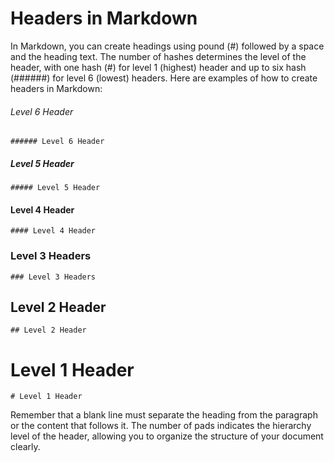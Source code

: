 # Headers in Markdown

In Markdown, you can create headings using pound (#) followed by a space and the heading text. The number of hashes determines the level of the header, with one hash (#) for level 1 (highest) header and up to six hash (######) for level 6 (lowest) headers. Here are examples of how to create headers in Markdown:

###### Level 6 Header
```
###### Level 6 Header
```

##### Level 5 Header
```
##### Level 5 Header
```

#### Level 4 Header
```
#### Level 4 Header
```

### Level 3 Headers
```
### Level 3 Headers
```

## Level 2 Header
```
## Level 2 Header
```

# Level 1 Header
```
# Level 1 Header
```

Remember that a blank line must separate the heading from the paragraph or the content that follows it. The number of pads indicates the hierarchy level of the header, allowing you to organize the structure of your document clearly.